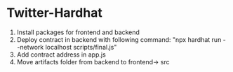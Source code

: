 # Twitter-Hardhat

1. Install packages for frontend and backend
2. Deploy contract in backend with following command: "npx hardhat run --network localhost scripts/final.js"
3. Add contract address in app.js
4. Move artifacts folder from backend to frontend-> src
